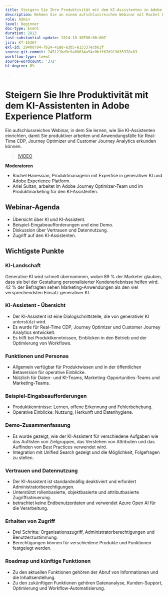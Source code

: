 ```yaml
---
title: Steigern Sie Ihre Produktivität mit dem KI-Assistenten in Adobe Experience Platform
description: Nehmen Sie an einem aufschlussreichen Webinar mit Rachel Hanessian und Ariel Sultan teil, in dem Sie erfahren, wie Sie KI-Assistenten einrichten, starten und Anwendungsfälle erkunden, um die Produktivität in Real-Time CDP, Journey Optimizer und Customer Journey Analytics zu steigern.
role: Admin
level: Beginner
doc-type: Event
duration: 2813
last-substantial-update: 2024-10-30T00:00:00Z
jira: KT-16367
exl-id: 29400794-7b24-41e8-a3b5-e15337ecb62f
source-git-commit: 745121bd9c9a88634a54c0bff67d913035378e83
workflow-type: tm+mt
source-wordcount: '372'
ht-degree: 0%

---
```


# Steigern Sie Ihre Produktivität mit dem KI-Assistenten in Adobe Experience Platform

Ein aufschlussreiches Webinar, in dem Sie lernen, wie Sie KI-Assistenten einrichten, damit Sie produktiver arbeiten und Anwendungsfälle für Real-Time CDP, Journey Optimizer und Customer Journey Analytics erkunden können.

>[!VIDEO](https://video.tv.adobe.com/v/3435344/?learn=on)

**Moderatoren**

* Rachel Hanessian, Produktmanagerin mit Expertise in generativer KI und Adobe Experience Platform.
* Ariel Sultan, arbeitet im Adobe Journey Optimizer-Team und im Produktmarketing für den KI-Assistenten.

## Webinar-Agenda

* Übersicht über KI und KI-Assistent.
* Beispiel-Eingabeaufforderungen und eine Demo.
* Diskussion über Vertrauen und Datennutzung.
* Zugriff auf den KI-Assistenten.

## Wichtigste Punkte

### KI-Landschaft

Generative KI wird schnell übernommen, wobei 89 % der Marketer glauben, dass sie bei der Gestaltung personalisierter Kundenerlebnisse helfen wird.
42 % der Befragten sehen Marketing-Anwendungen als den viel versprechendsten Einsatz generativer KI.

### KI-Assistent - Übersicht

* Der KI-Assistent ist eine Dialogschnittstelle, die von generativer KI unterstützt wird.
* Es wurde für Real-Time CDP, Journey Optimizer und Customer Journey Analytics entwickelt.
* Es hilft bei Produktkenntnissen, Einblicken in den Betrieb und der Optimierung von Workflows.

### Funktionen und Personas

* Allgemein verfügbar für Produktwissen und in der öffentlichen Betaversion für operative Einblicke.
* Nützlich für Daten- und KI-Teams, Marketing-Opportunities-Teams und Marketing-Teams.

### Beispiel-Eingabeaufforderungen

* Produktkenntnisse: Lernen, offene Erkennung und Fehlerbehebung.
* Operative Einblicke: Nutzung, Herkunft und Datenhygiene.

### Demo-Zusammenfassung

* Es wurde gezeigt, wie der KI-Assistent für verschiedene Aufgaben wie das Auflisten von Zielgruppen, das Verstehen von Attributen und das Auffinden von Best Practices verwendet wird.
* Integration mit Unified Search gezeigt und die Möglichkeit, Folgefragen zu stellen.

### Vertrauen und Datennutzung

* Der KI-Assistent ist standardmäßig deaktiviert und erfordert Administratorberechtigungen.
* Unterstützt rollenbasierte, objektbasierte und attributbasierte Zugriffssteuerung.
* betrachtet keine Endbenutzerdaten und verwendet Azure Open AI für die Verarbeitung.

### Erhalten von Zugriff

* Drei Schritte: Organisationszugriff, Administratorberechtigungen und Benutzerzustimmung.
* Berechtigungen können für verschiedene Produkte und Funktionen festgelegt werden.

### Roadmap und künftige Funktionen

* Zu den aktuellen Funktionen gehören der Abruf von Informationen und die Inhaltserstellung.
* Zu den zukünftigen Funktionen gehören Datenanalyse, Kunden-Support, Optimierung und Workflow-Automatisierung.
